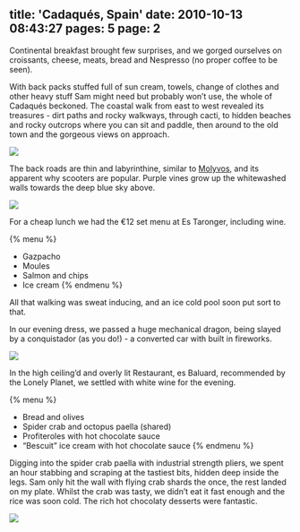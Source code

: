 title: 'Cadaqués, Spain'
date: 2010-10-13 08:43:27
pages: 5
page: 2
---

Continental breakfast brought few surprises, and we gorged ourselves on croissants, cheese, meats, bread and Nespresso (no proper coffee to be seen).

With back packs stuffed full of sun cream, towels, change of clothes and other heavy stuff Sam might need but probably won’t use, the whole of Cadaqués beckoned. The coastal walk from east to west revealed its treasures - dirt paths and rocky walkways, through cacti, to hidden beaches and rocky outcrops where you can sit and paddle, then around to the old town and the gorgeous views on approach.

[![](http://host.trivialbeing.org/up/small/spain-cadaques-barcelona-11.jpg)](http://host.trivialbeing.org/up/spain-cadaques-barcelona-11.jpg)

The back roads are thin and labyrinthine, similar to [Molyvos](http://www.sam-and-paul.com/2008/09/two-weeks-in-molyvos-in-lesbos-greece/), and its apparent why scooters are popular. Purple vines grow up the whitewashed walls towards the deep blue sky above.

[![](http://host.trivialbeing.org/up/small/spain-cadaques-barcelona-25.jpg)](http://host.trivialbeing.org/up/spain-cadaques-barcelona-25.jpg)

For a cheap lunch we had the €12 set menu at Es Taronger, including wine.

{% menu %}
* Gazpacho
* Moules
* Salmon and chips
* Ice cream
{% endmenu %}

All that walking was sweat inducing, and an ice cold pool soon put sort to that.

In our evening dress, we passed a huge mechanical dragon, being slayed by a conquistador (as you do!) - a converted car with built in fireworks.

[![](http://host.trivialbeing.org/up/small/spain-cadaques-barcelona-35.jpg)](http://host.trivialbeing.org/up/spain-cadaques-barcelona-35.jpg)

In the high ceiling’d and overly lit Restaurant, es Baluard, recommended by the Lonely Planet, we settled with white wine for the evening.

{% menu %}
* Bread and olives
* Spider crab and octopus paella (shared)
* Profiteroles with hot chocolate sauce
* “Bescuit” ice cream with hot chocolate sauce
{% endmenu %}

Digging into the spider crab paella with industrial strength pliers, we spent an hour stabbing and scraping at the tastiest bits, hidden deep inside the legs. Sam only hit the wall with flying crab shards the once, the rest landed on my plate. Whilst the crab was tasty, we didn’t eat it fast enough and the rice was soon cold. The rich hot chocolaty desserts were fantastic.

[![](http://host.trivialbeing.org/up/small/spain-cadaques-barcelona-40.jpg)](http://host.trivialbeing.org/up/spain-cadaques-barcelona-40.jpg)
